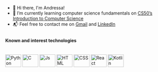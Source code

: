 - 👋 Hi there, I'm Andressa!
- 🌱 I’m currently learning computer science fundamentals on <a href="https://cs50.harvard.edu/x/2023/" target="_blank"> CS50’s Introduction to Computer Science</a>
- 📬 Feel free to contact me on <a href = "mailto:andressacsiewers@gmail.com" target="_blank"> Gmail</a> and <a href="https://www.linkedin.com/in/andressasiewers/" target="_blank"> LinkedIn</a>

##



#### Known and interest technologies
<div style="display: inline_block"><br>
  <img align="center" alt="Python" height="40" width="50" <img src="https://cdn.jsdelivr.net/gh/devicons/devicon/icons/python/python-original.svg" />
  <img align="center" alt="C" height="40" width="50" <img src="https://cdn.jsdelivr.net/gh/devicons/devicon/icons/c/c-original.svg" />
  <img align="center" alt="Js" height="40" width="50" <img src="https://cdn.jsdelivr.net/gh/devicons/devicon/icons/javascript/javascript-original.svg" />
  <img align="center" alt="HTML" height="40" width="50" <img src="https://cdn.jsdelivr.net/gh/devicons/devicon/icons/html5/html5-original-wordmark.svg" />
  <img align="center" alt="CSS" height="40" width="50" <img src="https://cdn.jsdelivr.net/gh/devicons/devicon/icons/css3/css3-original-wordmark.svg" />
  <img align="center" alt="React" height="40" width="50" <img src="https://cdn.jsdelivr.net/gh/devicons/devicon/icons/react/react-original.svg" />
  <img align="center" alt="Kotlin" height="40" width="50" <img src="https://cdn.jsdelivr.net/gh/devicons/devicon/icons/kotlin/kotlin-original.svg" />
</div>


